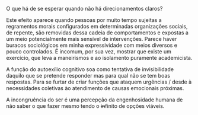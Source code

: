 O que há de se esperar quando não há direcionamentos claros? 

Este efeito aparece quando pessoas por muito tempo sujeitas a regramentos morais configurados em determinadas organizações sociais, de repente, são removidas dessa cadeia de comportamentos e expostas a um meio potencialmente mais sensível de intervenções. Parece haver buracos sociológicos em minha expressividade com meios diversos e pouco controlados. É incomum, por sua vez, mostrar que existe um exercício, que leva a maneirismos e ao isolamento puramente academicista.

A função do autoexílio cognitivo soa como tentativa de invisibilidade daquilo que se pretende responder mas para qual não se tem boas respostas. Para se furtar de criar funções que ataquem urgências / desde à necessidades coletivas ào atendimento de causas emocionais próximas.

A incongruência do ser é uma percepção da engenhosidade humana de não saber o que fazer mesmo tendo o ~~in~~finito de opções viáveis.
